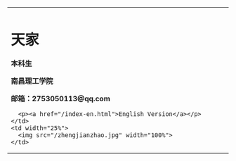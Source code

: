 <div>
<table border="0">
  <tr>
    <td width="75%">
      <h1>天家</h1>
      <p><b>本科生</b></p>
      <p><b>南昌理工学院</b></p>
      <p><b>邮箱：2753050113@qq.com</b></p>
     
      <p><a href="/index-en.html">English Version</a></p>
    </td>
    <td width="25%">
      <img src="/zhengjianzhao.jpg" width="100%">
    </td>
  </tr>
</table>
</div>

